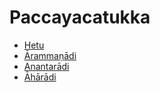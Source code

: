 # Paccayacatukka

* [Hetu](Paccayacatukka/Hetu.md)
* [Ārammaṇādi](Paccayacatukka/Arammanadi.md)
* [Anantarādi](Paccayacatukka/Anantaradi.md)
* [Āhārādi](Paccayacatukka/Aharadi.md)
